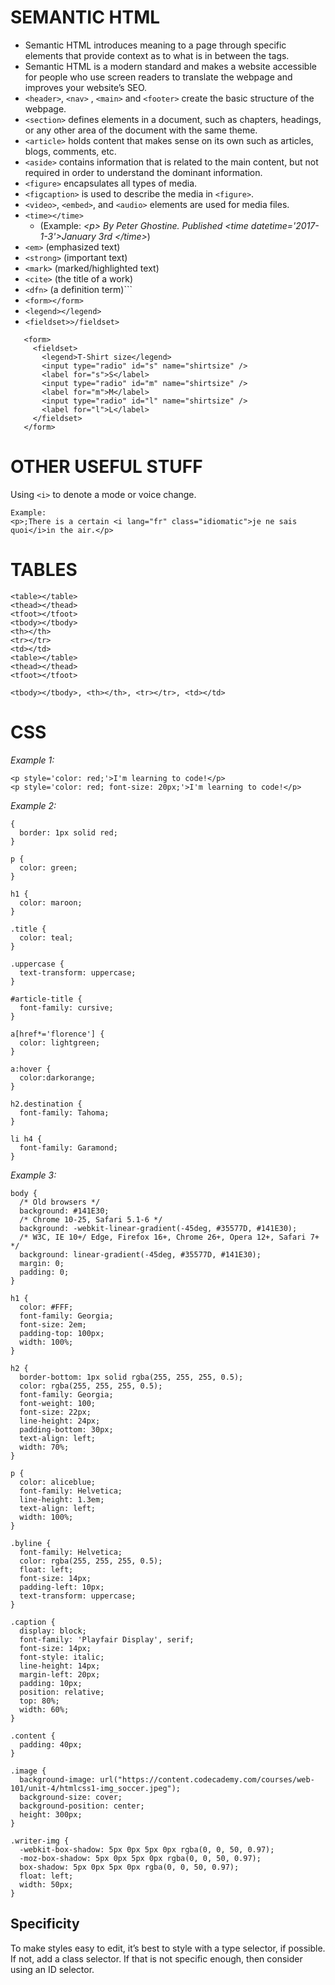 # SEMANTIC HTML
+ Semantic HTML introduces meaning to a page through specific elements that provide context as to what is in between the tags.
+ Semantic HTML is a modern standard and makes a website accessible for people who use screen readers to translate the webpage and improves your website’s SEO.
+ ```<header>```, ```<nav>``` , ```<main>``` and ```<footer>``` create the basic structure of the webpage.
+ ```<section>``` defines elements in a document, such as chapters, headings, or any other area of the document with the same theme.
+ ```<article>``` holds content that makes sense on its own such as articles, blogs, comments, etc.
+ ```<aside>``` contains information that is related to the main content, but not required in order to understand the dominant information.
+ ```<figure>``` encapsulates all types of media.
+ ```<figcaption>``` is used to describe the media in ```<figure>```.
+ ```<video>```, ```<embed>```, and ```<audio>``` elements are used for media files.
+ ```<time></time>```  
  + (Example: *&lt;p&gt; By Peter Ghostine. Published &lt;time datetime='2017-1-3'&gt;January 3rd &lt;/time&gt;*)
+ ```<em>``` (emphasized text)
+ ```<strong>``` (important text)
+ ```<mark>``` (marked/highlighted text)
+ ```<cite>``` (the title of a work)
+ ```<dfn>``` (a definition term)```
+ ```<form></form>```
+ ```<legend></legend>```
+ ```<fieldset>>/fieldset>```    

```
   <form>
     <fieldset>
       <legend>T-Shirt size</legend>
       <input type="radio" id="s" name="shirtsize" />
       <label for="s">S</label>  
       <input type="radio" id="m" name="shirtsize" />
       <label for="m">M</label>  
       <input type="radio" id="l" name="shirtsize" />
       <label for="l">L</label>   
     </fieldset>
   </form>
```

# OTHER USEFUL STUFF
Using ```<i>``` to denote a mode or voice change.  
```
Example:
<p>;There is a certain <i lang="fr" class="idiomatic">je ne sais quoi</i>in the air.</p>
```
# TABLES
```
<table></table>   
<thead></thead>   
<tfoot></tfoot>   
<tbody></tbody>   
<th></th>
<tr></tr>   
<td></td>   
<table></table>   
<thead></thead>
<tfoot></tfoot> 

<tbody></tbody>, <th></th>, <tr></tr>, <td></td>
```
# CSS
*Example 1:*
```
<p style='color: red;'>I'm learning to code!</p>
<p style='color: red; font-size: 20px;'>I'm learning to code!</p>
```
*Example 2:*
```
{
  border: 1px solid red;
}

p {
  color: green;
}

h1 {
  color: maroon;
}

.title {
  color: teal;
}

.uppercase {
  text-transform: uppercase;
}

#article-title {
  font-family: cursive;
}

a[href*='florence'] {
  color: lightgreen;
}

a:hover {
  color:darkorange;
}

h2.destination {
  font-family: Tahoma;
}

li h4 {
  font-family: Garamond;
}
```
*Example 3:*
```
body {
  /* Old browsers */
  background: #141E30;
  /* Chrome 10-25, Safari 5.1-6 */
  background: -webkit-linear-gradient(-45deg, #35577D, #141E30);
  /* W3C, IE 10+/ Edge, Firefox 16+, Chrome 26+, Opera 12+, Safari 7+ */
  background: linear-gradient(-45deg, #35577D, #141E30);
  margin: 0;
  padding: 0;
}

h1 {
  color: #FFF;
  font-family: Georgia;
  font-size: 2em;
  padding-top: 100px;
  width: 100%;
}

h2 {
  border-bottom: 1px solid rgba(255, 255, 255, 0.5);
  color: rgba(255, 255, 255, 0.5);
  font-family: Georgia;
  font-weight: 100;
  font-size: 22px;
  line-height: 24px;
  padding-bottom: 30px;
  text-align: left;
  width: 70%;
}

p {
  color: aliceblue;
  font-family: Helvetica;
  line-height: 1.3em;
  text-align: left;
  width: 100%;
}

.byline {
  font-family: Helvetica;
  color: rgba(255, 255, 255, 0.5);
  float: left;
  font-size: 14px;
  padding-left: 10px;
  text-transform: uppercase;
}

.caption {
  display: block;
  font-family: 'Playfair Display', serif;
  font-size: 14px;
  font-style: italic;
  line-height: 14px;
  margin-left: 20px;
  padding: 10px;
  position: relative;
  top: 80%;
  width: 60%;
}

.content {
  padding: 40px;
}

.image {
  background-image: url("https://content.codecademy.com/courses/web-101/unit-4/htmlcss1-img_soccer.jpeg");
  background-size: cover;
  background-position: center;
  height: 300px;
}

.writer-img {
  -webkit-box-shadow: 5px 0px 5px 0px rgba(0, 0, 50, 0.97);
  -moz-box-shadow: 5px 0px 5px 0px rgba(0, 0, 50, 0.97);
  box-shadow: 5px 0px 5px 0px rgba(0, 0, 50, 0.97);
  float: left;
  width: 50px;
}
```
## Specificity
To make styles easy to edit, it’s best to style with a type selector, if possible. If not, add a class selector. If that is not specific enough, then consider using an ID selector.




